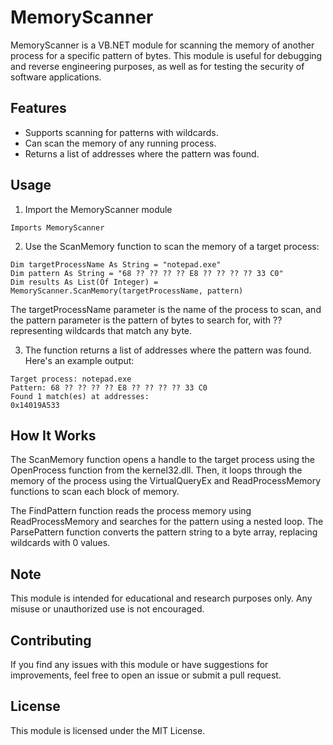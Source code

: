# MemoryScanner
MemoryScanner is a VB.NET module for scanning the memory of another process for a specific pattern of bytes. This module is useful for debugging and reverse engineering purposes, as well as for testing the security of software applications.


## Features
- Supports scanning for patterns with wildcards.
- Can scan the memory of any running process.
- Returns a list of addresses where the pattern was found.


## Usage
1. Import the MemoryScanner module
```vb.net
Imports MemoryScanner
```

2. Use the ScanMemory function to scan the memory of a target process:
```vb.net
Dim targetProcessName As String = "notepad.exe"
Dim pattern As String = "68 ?? ?? ?? ?? E8 ?? ?? ?? ?? 33 C0"
Dim results As List(Of Integer) = MemoryScanner.ScanMemory(targetProcessName, pattern)
```
The targetProcessName parameter is the name of the process to scan, and the pattern parameter is the pattern of bytes to search for, with ?? representing wildcards that match any byte.

3. The function returns a list of addresses where the pattern was found. Here's an example output:
```vb.net
Target process: notepad.exe
Pattern: 68 ?? ?? ?? ?? E8 ?? ?? ?? ?? 33 C0
Found 1 match(es) at addresses:
0x14019A533
```


## How It Works
The ScanMemory function opens a handle to the target process using the OpenProcess function from the kernel32.dll. Then, it loops through the memory of the process using the VirtualQueryEx and ReadProcessMemory functions to scan each block of memory.

The FindPattern function reads the process memory using ReadProcessMemory and searches for the pattern using a nested loop. The ParsePattern function converts the pattern string to a byte array, replacing wildcards with 0 values.


## Note
This module is intended for educational and research purposes only. Any misuse or unauthorized use is not encouraged.


## Contributing
If you find any issues with this module or have suggestions for improvements, feel free to open an issue or submit a pull request.


## License
This module is licensed under the MIT License.
